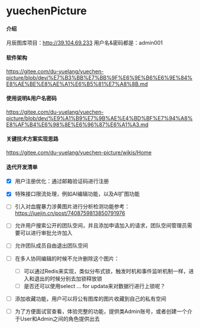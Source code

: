 # yuechenPicture

#### 介绍
月辰图库项目：http://39.104.69.233
用户名&密码都是：admin001

#### 软件架构
https://gitee.com/du-yuelang/yuechen-picture/blob/dev/%E7%B3%BB%E7%BB%9F%E6%9E%B6%E6%9E%84%E8%AE%BE%E8%AE%A1%E6%B5%81%E7%A8%8B.md


#### 使用说明&用户名密码

https://gitee.com/du-yuelang/yuechen-picture/blob/dev/%E9%A1%B9%E7%9B%AE%E4%BD%BF%E7%94%A8%E8%AF%B4%E6%98%8E%E6%96%87%E6%A1%A3.md

#### 关键技术方案实现思路
https://gitee.com/du-yuelang/yuechen-picture/wikis/Home

#### 迭代开发清单
- [x] 用户注册优化：通过邮箱验证码进行注册
- [x] 特殊接口限流处理，例如AI编辑功能，以及AI扩图功能
- [ ] 引入对血腥暴力涉黄图片进行分析检测功能参考：https://juejin.cn/post/7408759813850791976
- [ ] 允许用户搜索公开的团队空间，并且添加申请加入的请求，团队空间管理员需要可以进行审批允许加入
- [ ] 允许团队成员自由退出团队空间
- [ ] 在多人协同编辑的时候不允许删除这个图片：
  - [ ] 可以通过Redis来实现，类似分布式锁，触发时机和事件监听机制一样，进入和退出的时候分别去加锁释放锁
  - [ ] 是否还可以使用select ... for updata来对数据行进行上锁呢？
- [ ] 添加收藏功能，用户可以将公有图库的图片收藏到自己的私有空间
- [ ] 为了方便面试官查看，体验完整的功能，提供类Admin账号，或者创建一个介于User和Admin之间的角色提供出去

